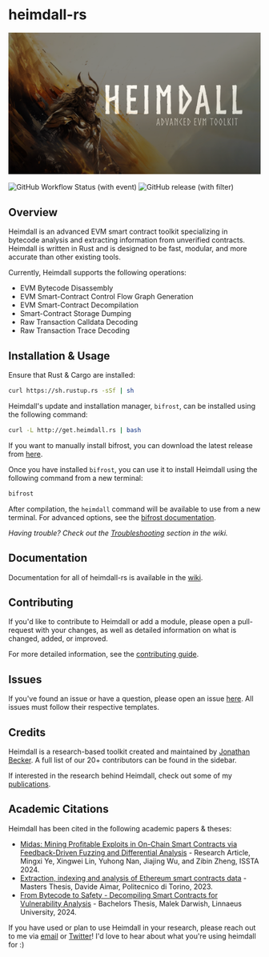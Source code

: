 # heimdall-rs

![splash preview](./preview.png?raw=true)

![GitHub Workflow Status (with event)](https://img.shields.io/github/actions/workflow/status/jon-becker/heimdall-rs/tests.yml?label=Unit%20Tests)
![GitHub release (with filter)](https://img.shields.io/github/v/release/jon-becker/heimdall-rs?color=success&label=Latest%20Version)


## Overview

Heimdall is an advanced EVM smart contract toolkit specializing in bytecode analysis and extracting information from unverified contracts. Heimdall is written in Rust and is designed to be fast, modular, and more accurate than other existing tools.

Currently, Heimdall supports the following operations:
 * EVM Bytecode Disassembly
 * EVM Smart-Contract Control Flow Graph Generation
 * EVM Smart-Contract Decompilation
 * Smart-Contract Storage Dumping
 * Raw Transaction Calldata Decoding
 * Raw Transaction Trace Decoding

## Installation & Usage

Ensure that Rust & Cargo are installed:

```bash
curl https://sh.rustup.rs -sSf | sh
```

Heimdall's update and installation manager, `bifrost`, can be installed using the following command:

```bash
curl -L http://get.heimdall.rs | bash
```

If you want to manually install bifrost, you can download the latest release from [here](./bifrost/bifrost).

Once you have installed `bifrost`, you can use it to install Heimdall using the following command from a new terminal:

```bash
bifrost
```

After compilation, the `heimdall` command will be available to use from a new terminal. For advanced options, see the [bifrost documentation](https://jbecker.dev/r/heimdall-rs/wiki/installation).

_Having trouble? Check out the [Troubleshooting](https://jbecker.dev/r/heimdall-rs/wiki/troubleshooting) section in the wiki._

## Documentation

Documentation for all of heimdall-rs is available in the [wiki](https://jbecker.dev/r/heimdall-rs/wiki).

## Contributing

If you'd like to contribute to Heimdall or add a module, please open a pull-request with your changes, as well as detailed information on what is changed, added, or improved.

For more detailed information, see the [contributing guide](https://jbecker.dev/r/heimdall-rs/wiki/contributing).

## Issues

If you've found an issue or have a question, please open an issue [here](https://jbecker.dev/r/heimdall-rs/issues). All issues must follow their respective templates.

## Credits

Heimdall is a research-based toolkit created and maintained by [Jonathan Becker](https://jbecker.dev). A full list of our 20+ contributors can be found in the sidebar.

If interested in the research behind Heimdall, check out some of my [publications](https://jbecker.dev/research).

## Academic Citations

Heimdall has been cited in the following academic papers & theses:

- [Midas: Mining Profitable Exploits in On-Chain Smart Contracts via Feedback-Driven Fuzzing and Differential Analysis](https://doi.org/10.1145/3650212.3680321) - Research Article, Mingxi Ye, Xingwei Lin, Yuhong Nan, Jiajing Wu, and Zibin Zheng, ISSTA 2024.
- [Extraction, indexing and analysis of Ethereum smart contracts data](https://webthesis.biblio.polito.it/28450/1/tesi.pdf) - Masters Thesis, Davide Aimar, Politecnico di Torino, 2023.
- [From Bytecode to Safety - Decompiling Smart Contracts for Vulnerability Analysis](https://lnu.diva-portal.org/smash/get/diva2:1864948/FULLTEXT01.pdf) - Bachelors Thesis, Malek Darwish, Linnaeus University, 2024.

If you have used or plan to use Heimdall in your research, please reach out to me via [email](mailto:jonathan@jbecker.dev) or [Twitter](https://x.com/BeckerrJon)! I'd love to hear about what you're using heimdall for :)
